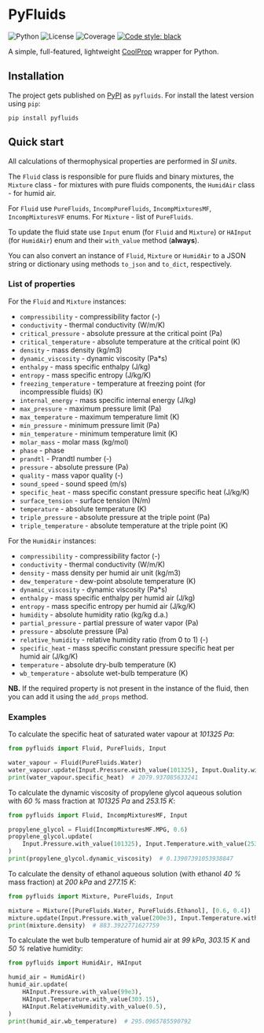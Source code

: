 # PyFluids

![Python](https://img.shields.io/badge/python-3.6%20%7C%203.7%20%7C%203.8-blue)
![License](https://img.shields.io/badge/license-MIT-green)
![Coverage](https://img.shields.io/badge/coverage-100%25-brightgreen)
[![Code style: black](https://img.shields.io/badge/code%20style-black-000000.svg)](https://github.com/psf/black)

A simple, full-featured, lightweight [CoolProp] wrapper for Python.

## Installation

The project gets published on [PyPI] as `pyfluids`. 
For install the latest version using `pip`:

```commandline
pip install pyfluids
```

## Quick start

All calculations of thermophysical properties are performed in _SI units_.

The `Fluid` class is responsible for pure fluids and binary mixtures, 
the `Mixture` class - for mixtures with pure fluids components, 
the `HumidAir` class - for humid air.

For `Fluid` use `PureFluids`, `IncompPureFluids`, `IncompMixturesMF`, 
`IncompMixturesVF` enums. For `Mixture` - list of `PureFluids`.

To update the fluid state use `Input` enum (for `Fluid` and `Mixture`) or 
`HAInput` (for `HumidAir`) enum and their `with_value` method (**always**).

You can also convert an instance of `Fluid`, `Mixture` or `HumidAir` 
to a JSON string or dictionary using methods `to_json` and `to_dict`, respectively.

### List of properties

For the `Fluid` and `Mixture` instances:
* `compressibility` - compressibility factor (-)
* `conductivity` - thermal conductivity (W/m/K)
* `critical_pressure` - absolute pressure at the critical point (Pa)
* `critical_temperature` - absolute temperature at the critical point (K)
* `density` - mass density (kg/m3)
* `dynamic_viscosity` - dynamic viscosity (Pa*s)
* `enthalpy` - mass specific enthalpy (J/kg)
* `entropy` - mass specific entropy (J/kg/K)
* `freezing_temperature` - temperature at freezing point (for incompressible fluids) (K)
* `internal_energy` - mass specific internal energy (J/kg)
* `max_pressure` - maximum pressure limit (Pa)
* `max_temperature` - maximum temperature limit (K)
* `min_pressure` - minimum pressure limit (Pa)
* `min_temperature` - minimum temperature limit (K)
* `molar_mass` - molar mass (kg/mol)
* `phase` - phase
* `prandtl` - Prandtl number (-)
* `pressure` - absolute pressure (Pa)
* `quality` - mass vapor quality (-)
* `sound_speed` - sound speed (m/s)
* `specific_heat` - mass specific constant pressure specific heat (J/kg/K)
* `surface_tension` - surface tension (N/m)
* `temperature` - absolute temperature (K)
* `triple_pressure` - absolute pressure at the triple point (Pa)
* `triple_temperature` - absolute temperature at the triple point (K)

For the `HumidAir` instances:
* `compressibility` - compressibility factor (-)
* `conductivity` - thermal conductivity (W/m/K)
* `density` - mass density per humid air unit (kg/m3)
* `dew_temperature` - dew-point absolute temperature (K)
* `dynamic_viscosity` - dynamic viscosity (Pa*s)
* `enthalpy` - mass specific enthalpy per humid air (J/kg)
* `entropy` - mass specific entropy per humid air (J/kg/K)
* `humidity` - absolute humidity ratio (kg/kg d.a.)
* `partial_pressure` - partial pressure of water vapor (Pa)
* `pressure` - absolute pressure (Pa)
* `relative_humidity` - relative humidity ratio (from 0 to 1) (-)
* `specific_heat` - mass specific constant pressure specific heat per humid air (J/kg/K)
* `temperature` - absolute dry-bulb temperature (K)
* `wb_temperature` - absolute wet-bulb temperature (K)

**NB.** If the required property is not present in the instance of the fluid, 
then you can add it using the `add_props` method.

### Examples

To calculate the specific heat of saturated water vapour at _101325 Pa_:

```python
from pyfluids import Fluid, PureFluids, Input

water_vapour = Fluid(PureFluids.Water)
water_vapour.update(Input.Pressure.with_value(101325), Input.Quality.with_value(1))
print(water_vapour.specific_heat)  # 2079.937085633241
```

To calculate the dynamic viscosity of propylene glycol aqueous solution 
with _60 %_ mass fraction at _101325 Pa_ and _253.15 K_:

```python
from pyfluids import Fluid, IncompMixturesMF, Input

propylene_glycol = Fluid(IncompMixturesMF.MPG, 0.6)
propylene_glycol.update(
    Input.Pressure.with_value(101325), Input.Temperature.with_value(253.15)
)
print(propylene_glycol.dynamic_viscosity)  # 0.13907391053938847
```

To calculate the density of ethanol aqueous solution (with ethanol _40 %_ mass fraction)
at _200 kPa_ and _277.15 K_:

```python
from pyfluids import Mixture, PureFluids, Input

mixture = Mixture([PureFluids.Water, PureFluids.Ethanol], [0.6, 0.4])
mixture.update(Input.Pressure.with_value(200e3), Input.Temperature.with_value(277.15))
print(mixture.density)  # 883.3922771627759
```

To calculate the wet bulb temperature of humid air at _99 kPa_, _303.15 K_ and _50 %_ 
relative humidity:

```python
from pyfluids import HumidAir, HAInput

humid_air = HumidAir()
humid_air.update(
    HAInput.Pressure.with_value(99e3),
    HAInput.Temperature.with_value(303.15),
    HAInput.RelativeHumidity.with_value(0.5),
)
print(humid_air.wb_temperature)  # 295.0965785590792
```

[CoolProp]: http://www.coolprop.org/
[PyPI]: https://pypi.org/project/pyfluids/